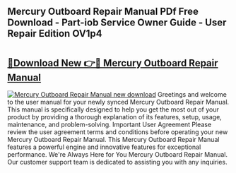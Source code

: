 ## Mercury Outboard Repair Manual PDf Free Download - Part-iob Service Owner Guide - User Repair Edition OV1p4

# <h2><a href="http://bc6923.oget.top/?id=Mercury+Outboard+Repair+Manual">🔗Download New 👉🔴 Mercury Outboard Repair Manual</a></h2>

[![Mercury Outboard Repair Manual new download](https://i.imgur.com/5g1atiW.png)](http://bc6923.oget.top/?id=Mercury+Outboard+Repair+Manual)
Greetings and welcome to the user manual for your newly synced Mercury Outboard Repair Manual. This manual is specifically designed to help you get the most out of your product by providing a thorough explanation of its features, setup, usage, maintenance, and problem-solving. Important User Agreement Please review the user agreement terms and conditions before operating your new Mercury Outboard Repair Manual. This Mercury Outboard Repair Manual features a powerful engine and innovative features for exceptional performance. We're Always Here for You Mercury Outboard Repair Manual. Our customer support team is dedicated to assisting you with any inquiries.
